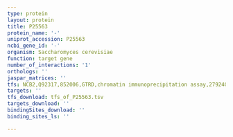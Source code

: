 ```yaml
---
type: protein
layout: protein
title: P25563
protein_name: '-'
uniprot_accession: P25563
ncbi_gene_id: '-'
organism: Saccharomyces cerevisiae
function: target gene
number_of_interactions: '1'
orthologs: ''
jaspar_matrices: ''
tfs: NCB2,Q92317,852006,GTRD,chromatin immunoprecipitation assay,27924024%5Buid%5D,No
targets: ''
tfs_download: tfs_of_P25563.tsv
targets_download: ''
bindingSites_download: ''
binding_sites_ls: ''

---
```

